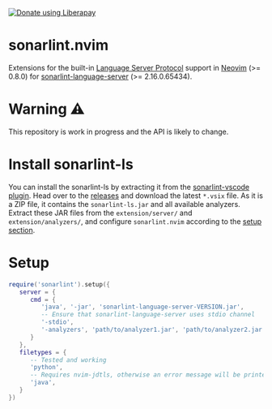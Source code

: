 <script src="https://liberapay.com/schrieveslaach/widgets/button.js"></script>
<noscript><a href="https://liberapay.com/schrieveslaach/donate"><img alt="Donate using Liberapay" src="https://liberapay.com/assets/widgets/donate.svg"></a></noscript>

# sonarlint.nvim

Extensions for the built-in [Language Server Protocol][1] support in [Neovim][2] (>= 0.8.0) for [sonarlint-language-server][3] (>= 2.16.0.65434).

[1]: https://microsoft.github.io/language-server-protocol/
[2]: https://neovim.io/
[3]: https://github.com/SonarSource/sonarlint-language-server

# Warning :warning:

This repository is work in progress and the API is likely to change.

# Install sonarlint-ls

You can install the sonarlint-ls by extracting it from the [sonarlint-vscode plugin](https://github.com/SonarSource/sonarlint-vscode). Head over to the [releases](https://github.com/SonarSource/sonarlint-vscode/releases) and download the latest `*.vsix` file. As it is a ZIP file, it contains the `sonarlint-ls.jar` and all available analyzers. Extract these JAR files from the `extension/server/` and `extension/analyzers/`, and configure `sonarlint.nvim` according to the [setup section](#setup).

# <a name="setup"></a>Setup

```lua
require('sonarlint').setup({
   server = {
      cmd = { 
         'java', '-jar', 'sonarlint-language-server-VERSION.jar',
         -- Ensure that sonarlint-language-server uses stdio channel
         '-stdio',
         '-analyzers', 'path/to/analyzer1.jar', 'path/to/analyzer2.jar',
      }
   },
   filetypes = {
      -- Tested and working
      'python',
      -- Requires nvim-jdtls, otherwise an error message will be printed
      'java',
   }
})
```

